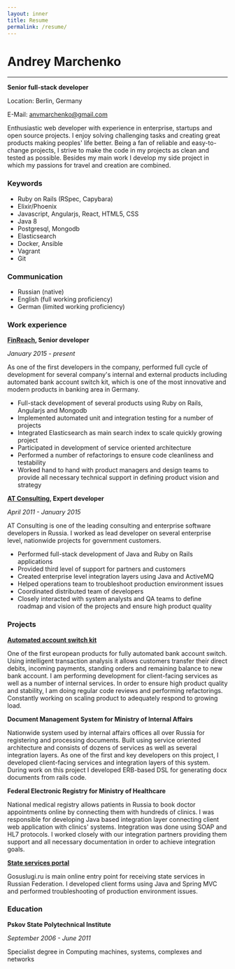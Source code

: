 ```yaml
---
layout: inner
title: Resume
permalink: /resume/
---
```


# Andrey Marchenko
---

**Senior full-stack developer**

Location: Berlin, Germany

E-Mail: anvmarchenko@gmail.com

Enthusiastic web developer with experience in enterprise, startups and open source projects. I enjoy solving challenging tasks and creating great products making peoples' life better. Being a fan of reliable and easy-to-change projects, I strive to make the code in my projects as clean and tested as possible. Besides my main work I develop my side project in which my passions for travel and creation are combined.

### Keywords

* Ruby on Rails (RSpec, Capybara)
* Elixir/Phoenix
* Javascript, Angularjs, React, HTML5, CSS
* Java 8
* Postgresql, Mongodb
* Elasticsearch
* Docker, Ansible
* Vagrant
* Git

### Communication

* Russian (native)
* English (full working proficiency)
* German (limited working proficiency)

### Work experience

**[FinReach](http://finreach.de), Senior developer**

_January 2015 - present_

As one of the first developers in the company, performed full cycle of development for several company's internal and external products including automated bank account switch kit, which is one of the most innovative and modern products in banking area in Germany.

* Full-stack development of several products using Ruby on Rails, Angularjs and Mongodb
* Implemented automated unit and integration testing for a number of projects
* Integrated Elasticsearch as main search index to scale quickly growing project
* Participated in development of service oriented architecture
* Performed a number of refactorings to ensure code cleanliness and testability
* Worked hand to hand with product managers and design teams to provide all necessary technical support in defining product vision and strategy


**[AT Consulting](http://at-consulting.ru), Expert developer**

_April 2011 - January 2015_

AT Consulting is one of the leading consulting and enterprise software developers in Russia. I worked as lead developer on several enterprise level, nationwide projects for government customers.

* Performed full-stack development of Java and Ruby on Rails applications
* Provided third level of support for partners and customers
* Created enterprise level integration layers using Java and ActiveMQ
* Helped operations team to troubleshoot production environment issues
* Coordinated distributed team of developers
* Closely interacted with system analysts and QA teams to define roadmap and vision of the projects and ensure high product quality

### Projects

**[Automated account switch kit](http://dkb.kontenwechsel.de)**

One of the first european products for fully automated bank account switch. Using intelligent transaction analysis it allows customers transfer their direct debits, incoming payments, standing orders and remaining balance to new bank account. I am performing development for client-facing services as well as a number of internal services. In order to ensure high product quality and stability, I am doing regular code reviews and performing refactorings. Constantly working on scaling product to adequately respond to growing load.

**Document Management System for Ministry of Internal Affairs**

Nationwide system used by internal affairs offices all over Russia for registering and processing documents. Built using service oriented architecture and consists of dozens of services as well as several integration layers. As one of the first and key developers on this project, I developed client-facing services and integration layers of this system.  During work on this project I developed ERB-based DSL for generating docx documents from rails code.

**Federal Electronic Registry for Ministry of Healthcare**

National medical registry allows patients in Russia to book doctor appointments online by connecting them with hundreds of clinics. I was responsible for developing Java based integration layer connecting client web application with clinics' systems. Integration was done using SOAP and HL7 protocols. I worked closely with our integration partners providing them support and all necessary documentation in order to achieve integration goals.

**[State services portal](http://gosuslugi.ru)**

Gosuslugi.ru is main online entry point for receiving state services in Russian Federation. I developed client forms using Java and Spring MVC and performed troubleshooting of production environment issues.

### Education

**Pskov State Polytechnical Institute**

_September 2006 - June 2011_

Specialist degree in Computing machines, systems, complexes and networks
